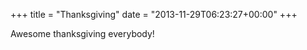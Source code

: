 +++
title = "Thanksgiving"
date = "2013-11-29T06:23:27+00:00"
+++

Awesome thanksgiving everybody!
			